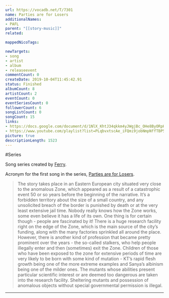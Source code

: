 ```yaml
---
url: https://vocadb.net/T/7301
name: Parties are for Losers
additionalNames: 
- PAFL
parent: "[[story-music]]"
related:

mappedNicoTags:

newTargets:
- song
- artist
- album
- releaseevent
commentCount: 0
createDate: 2019-10-04T11:45:42.91
status: Finished
albumCount: 8
artistCount: 2
eventCount: 0
eventSeriesCount: 0
followerCount: 6
songListCount: 0
songCount: 15
links: 
- https://docs.google.com/document/d/1NlX_KhtJ34qkkm4yJWgjBc_OHe8ByORpHQ-chCAi6NY/edit
- https://www.youtube.com/playlist?list=PLqbvxtscAe_iFQmi9jobNmpNffTBP5u53
picture: true
descriptionLength: 1523
---
```


#Series

Song series created by [Ferry](https://vocadb.net/Ar/65833).

Acronym for the first song in the series, [Parties are for Losers](https://vocadb.net/S/223491).

>The story takes place in an Eastern European city situated very close to the anomalous Zone, which appeared as a result of a catastrophic event 50 or so years before the beginning of the narrative. It’s a forbidden territory about the size of a small country, and any unsolicited breach of the border is punished by death or at the very least extensive jail time. Nobody really knows how the Zone works, some even believe it has a life of its own. One thing is for certain though - people are fascinated by it!
> There is a huge research facility right on the edge of the Zone, which is the main source of the city’s funding, along with the many factories sprinkled all around the place. However, there is another kind of profession that became pretty prominent over the years - the so-called stalkers, who help people illegally enter and then (sometimes) exit the Zone.
Children of those who have been exposed to the zone for extensive periods of time are very likely to be born with some kind of mutation - KT’s rapid flesh growth being one of the more extreme examples and Sanya’s albinism being one of the milder ones. The mutants whose abilities present particular scientific interest or are deemed too dangerous are taken into the research facility. Sheltering mutants and possession of anomalous objects without special governmental permission is illegal.

---

